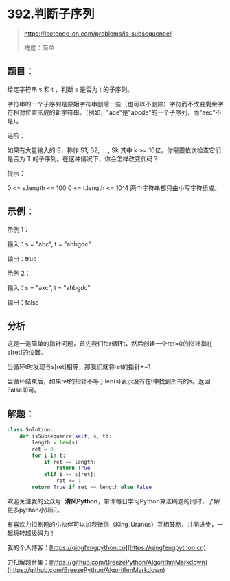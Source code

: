 # 392.判断子序列
> https://leetcode-cn.com/problems/is-subsequence/
> 
> 难度：简单

## 题目：

给定字符串 s 和 t ，判断 s 是否为 t 的子序列。

字符串的一个子序列是原始字符串删除一些（也可以不删除）字符而不改变剩余字符相对位置形成的新字符串。（例如，"ace"是"abcde"的一个子序列，而"aec"不是）。

进阶：

如果有大量输入的 S，称作 S1, S2, ... , Sk 其中 k >= 10亿，你需要依次检查它们是否为 T 的子序列。在这种情况下，你会怎样改变代码？

提示：

0 <= s.length <= 100
0 <= t.length <= 10^4
两个字符串都只由小写字符组成。

## 示例：

示例 1：

输入：s = "abc", t = "ahbgdc"

输出：true

示例 2：

输入：s = "axc", t = "ahbgdc"

输出：false

## 分析

这是一道简单的指针问题，首先我们for循环t，然后创建一个ret=0的指针指在s[ret]的位置。

当循环t时发现与s[ret]相等，那我们就将ret的指针+=1

当循环结束后，如果ret的指针不等于len(s)表示没有在t中找到所有的s。返回False即可。

## 解题：

```python
class Solution:
    def isSubsequence(self, s, t):
        length = len(s)
        ret = 0
        for i in t:
            if ret == length:
                return True
            elif i == s[ret]:
                ret += 1
        return True if ret == length else False
```

欢迎关注我的公众号: **清风Python**，带你每日学习Python算法刷题的同时，了解更多python小知识。

有喜欢力扣刷题的小伙伴可以加我微信（King_Uranus）互相鼓励，共同进步，一起玩转超级码力！

我的个人博客：[https://qingfengpython.cn](https://qingfengpython.cn)

力扣解题合集：[https://github.com/BreezePython/AlgorithmMarkdown](https://github.com/BreezePython/AlgorithmMarkdown)
